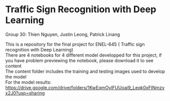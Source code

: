 # Traffic Sign Recognition with Deep Learning
Group 30: Thien Nguyen, Justin Leong, Patrick Linang

This is a repository for the final project for ENEL-645 ( Traffic sign recognition with Deep Learning)<br>
There are 4 notebooks for 4 different model developped for this project, if you have problem previewing the notebook, please download it to see content<br>
The content folder includes the training and testing images used to develop the model<br>
For the model results: https://drive.google.com/drive/folders/1KwEqmOylFUUoai9_Leqk0xFINmzvx2J0?usp=sharing<br>
